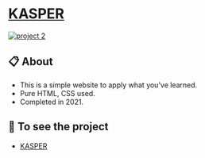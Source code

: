 # [KASPER](https://kasper-z.netlify.app/)
[![project 2](https://github.com/zeyadusf/git-github/assets/83798621/f43c2ea7-c109-4b51-bec6-c41457ba44ee)](https://kasper-z.netlify.app/)

## 📋 About
 -  This is a simple website to apply what you've learned.
 -  Pure HTML, CSS used.
 -  Completed in 2021.

 ## 🔗 To see the project
- [KASPER](https://kasper-z.netlify.app/)
